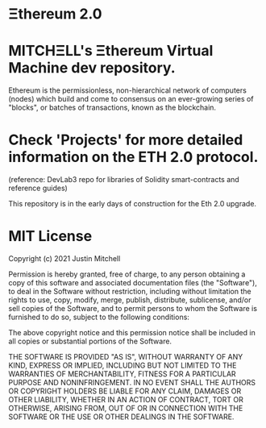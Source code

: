 # Ξthereum 2.0 
# MITCHΞLL's Ξthereum Virtual Machine dev repository.

Ethereum is the permissionless, non-hierarchical network of computers (nodes) which build and come to consensus on an ever-growing series of "blocks", or batches of transactions, known as the blockchain. 

# Check 'Projects' for more detailed information on the ETH 2.0 protocol.
(reference: DevLab3 repo for libraries of Solidity smart-contracts and reference guides) 

This repository is in the early days of construction for the Eth 2.0 upgrade.

# MIT License

Copyright (c) 2021 Justin Mitchell

Permission is hereby granted, free of charge, to any person obtaining a copy
of this software and associated documentation files (the "Software"), to deal
in the Software without restriction, including without limitation the rights
to use, copy, modify, merge, publish, distribute, sublicense, and/or sell
copies of the Software, and to permit persons to whom the Software is
furnished to do so, subject to the following conditions:

The above copyright notice and this permission notice shall be included in all
copies or substantial portions of the Software.

THE SOFTWARE IS PROVIDED "AS IS", WITHOUT WARRANTY OF ANY KIND, EXPRESS OR
IMPLIED, INCLUDING BUT NOT LIMITED TO THE WARRANTIES OF MERCHANTABILITY,
FITNESS FOR A PARTICULAR PURPOSE AND NONINFRINGEMENT. IN NO EVENT SHALL THE
AUTHORS OR COPYRIGHT HOLDERS BE LIABLE FOR ANY CLAIM, DAMAGES OR OTHER
LIABILITY, WHETHER IN AN ACTION OF CONTRACT, TORT OR OTHERWISE, ARISING FROM,
OUT OF OR IN CONNECTION WITH THE SOFTWARE OR THE USE OR OTHER DEALINGS IN THE
SOFTWARE.
